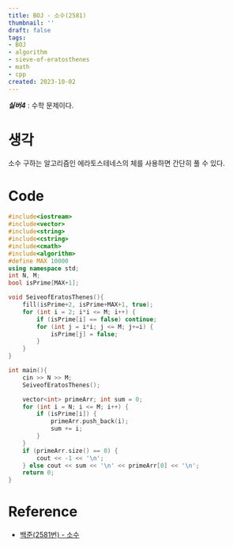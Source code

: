 ```yaml
---
title: BOJ - 소수(2581)
thumbnail: ''
draft: false
tags:
- BOJ
- algorithm
- sieve-of-eratosthenes
- math
- cpp
created: 2023-10-02
---
```


***실버4*** : 수학 문제이다.

# 생각

소수 구하는 알고리즘인 에라토스테네스의 체를 사용하면 간단히 풀 수 있다.

# Code

````c++
#include<iostream>
#include<vector>
#include<string>
#include<cstring>
#include<cmath>
#include<algorithm>
#define MAX 10000
using namespace std;
int N, M;
bool isPrime[MAX+1];

void SeiveofEratosThenes(){
    fill(isPrime+2, isPrime+MAX+1, true);
    for (int i = 2; i*i <= M; i++) {
        if (isPrime[i] == false) continue;
        for (int j = i*i; j <= M; j+=i) {
            isPrime[j] = false;
        }
    }
}

int main(){
    cin >> N >> M;
    SeiveofEratosThenes();

    vector<int> primeArr; int sum = 0;
    for (int i = N; i <= M; i++) {
        if (isPrime[i]) {
            primeArr.push_back(i);
            sum += i;
        }
    }
    if (primeArr.size() == 0) {
        cout << -1 << '\n';
    } else cout << sum << '\n' << primeArr[0] << '\n';
    return 0;
}
````

# Reference

* [백준(2581번) - 소수](https://www.acmicpc.net/problem/2581)
